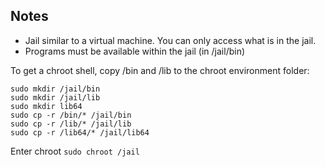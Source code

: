 ## Notes

- Jail similar to a virtual machine. You can only access what is in the jail.
- Programs must be available within the jail (in /jail/bin)

To get a chroot shell, copy /bin and /lib to the chroot environment folder:
```
sudo mkdir /jail/bin
sudo mkdir /jail/lib
sudo mkdir lib64
sudo cp -r /bin/* /jail/bin
sudo cp -r /lib/* /jail/lib
sudo cp -r /lib64/* /jail/lib64
```

Enter chroot
`sudo chroot /jail`

